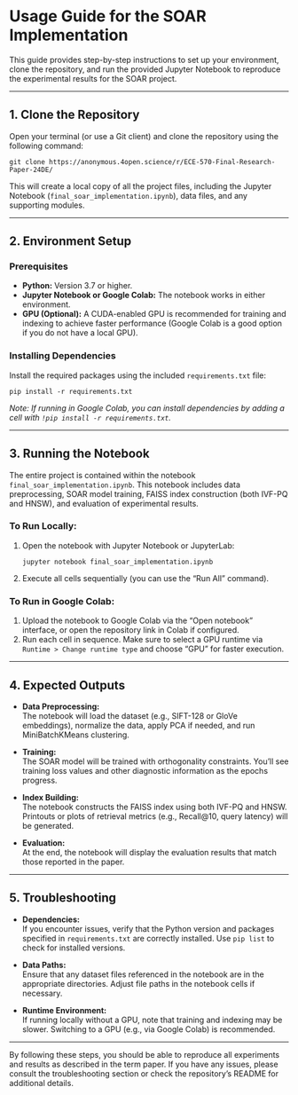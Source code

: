 # Usage Guide for the SOAR Implementation

This guide provides step-by-step instructions to set up your environment, clone the repository, and run the provided Jupyter Notebook to reproduce the experimental results for the SOAR project.


---

## 1. Clone the Repository

Open your terminal (or use a Git client) and clone the repository using the following command:

```
git clone https://anonymous.4open.science/r/ECE-570-Final-Research-Paper-24DE/
```

This will create a local copy of all the project files, including the Jupyter Notebook (`final_soar_implementation.ipynb`), data files, and any supporting modules.

---

## 2. Environment Setup

### Prerequisites

- **Python:** Version 3.7 or higher.
- **Jupyter Notebook or Google Colab:** The notebook works in either environment.
- **GPU (Optional):** A CUDA-enabled GPU is recommended for training and indexing to achieve faster performance (Google Colab is a good option if you do not have a local GPU).

### Installing Dependencies


Install the required packages using the included `requirements.txt` file:

```
pip install -r requirements.txt
```

*Note: If running in Google Colab, you can install dependencies by adding a cell with `!pip install -r requirements.txt`.*

---

## 3. Running the Notebook

The entire project is contained within the notebook `final_soar_implementation.ipynb`. This notebook includes data preprocessing, SOAR model training, FAISS index construction (both IVF-PQ and HNSW), and evaluation of experimental results.

### To Run Locally:

1. Open the notebook with Jupyter Notebook or JupyterLab:
   ```
   jupyter notebook final_soar_implementation.ipynb
   ```
2. Execute all cells sequentially (you can use the “Run All” command).

### To Run in Google Colab:

1. Upload the notebook to Google Colab via the “Open notebook” interface, or open the repository link in Colab if configured.
2. Run each cell in sequence. Make sure to select a GPU runtime via `Runtime > Change runtime type` and choose “GPU” for faster execution.

---

## 4. Expected Outputs

- **Data Preprocessing:**  
  The notebook will load the dataset (e.g., SIFT-128 or GloVe embeddings), normalize the data, apply PCA if needed, and run MiniBatchKMeans clustering.
  
- **Training:**  
  The SOAR model will be trained with orthogonality constraints. You’ll see training loss values and other diagnostic information as the epochs progress.

- **Index Building:**  
  The notebook constructs the FAISS index using both IVF-PQ and HNSW. Printouts or plots of retrieval metrics (e.g., Recall@10, query latency) will be generated.

- **Evaluation:**  
  At the end, the notebook will display the evaluation results that match those reported in the paper.

---

## 5. Troubleshooting

- **Dependencies:**  
  If you encounter issues, verify that the Python version and packages specified in `requirements.txt` are correctly installed. Use `pip list` to check for installed versions.

- **Data Paths:**  
  Ensure that any dataset files referenced in the notebook are in the appropriate directories. Adjust file paths in the notebook cells if necessary.

- **Runtime Environment:**  
  If running locally without a GPU, note that training and indexing may be slower. Switching to a GPU (e.g., via Google Colab) is recommended.

---

By following these steps, you should be able to reproduce all experiments and results as described in the term paper. If you have any issues, please consult the troubleshooting section or check the repository’s README for additional details.
